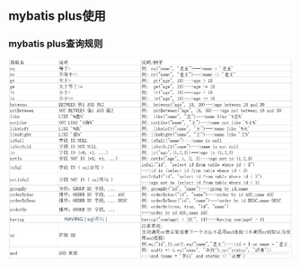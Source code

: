 ## mybatis plus使用

### mybatis plus查询规则

![alt mybatis-plus查询规则](mybatis-plus-query-regulary.png "mybatis-plus查询规则")